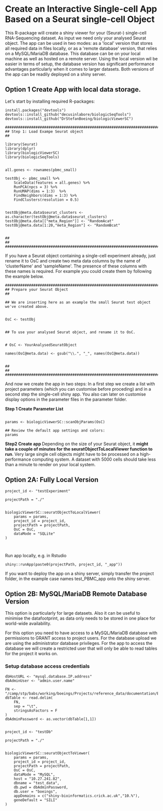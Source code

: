 # Create an Interactive Single-cell App Based on a Seurat single-cell Object

This R-package will create a shiny viewer for your (Seurat-) single-cell RNA-Sequencing dataset. 
As input we need only your analysed Seurat object. The app can be used in two modes: as a 'local' version that stores all required data in files locally, or as a 'remote database' version, that relies on a MySQL/MariaDB database. This database can be on your local machine as well as hosted on a remote server. Using the local version wil be easier in terms of setup, the database version has significant performance advantages particularly when it comes to larger datasets. Both versions of the app can be readily deployed on a shiny server. 

## Option 1 Create App with local data storage. 

Let's start by installing required R-packages:
```
install.packages("devtools")
devtools::install_github("decusinlabore/biologicSeqTools")
devtools::install_github("DrStefanBoeing/biologicViewerSC")

```


```
###############################################################################
## Step 1: Load Exampe Seurat object                                         ##

library(Seurat)
library(dplyr)
library(biologicViewerSC)
library(biologicSeqTools)


all.genes <- rownames(pbmc_small)

testObj <- pbmc_small %>% 
    ScaleData(features = all.genes) %>% 
    RunPCA(npcs = 3) %>%
    RunUMAP(dims = 1:3)  %>%
    FindNeighbors(dims = 1:3) %>%
    FindClusters(resolution = 0.5)


testObj@meta.data$seurat_clusters <- as.character(testObj@meta.data$seurat_clusters)
testObj@meta.data[["meta_Region"]] <- "RandomAcat"
testObj@meta.data[1:20,"meta_Region"] <- "RandomBcat"


##                                                                           ##
###############################################################################
```

If you have a Seurat object containing a single-cell experiment already, just rename it to OsC and create two meta data columns by the name of 'clusterName' and 'sampleName'. The presence of these columns with these names is required. For example you could create them by following the example below. 


```
###############################################################################
## Prepare your Seurat Object                                                ##

## We are inserting here as an example the small Seurat test object we've created above.


OsC <- testObj


## To use your analysed Seurat object, and rename it to OsC. 


# OsC <- YourAnalysedSeuratObject

names(OsC@meta.data) <- gsub("\\.", "_", names(OsC@meta.data))


##                                                                           ##
###############################################################################
```


And now we create the app in two steps: In a first step we create a list with project parameters (which you can customise before proceding) and in a second step the single-cell shiny app. You also can later on customise display options in the parameter files in the parameter folder. 

<b>Step 1 Create Parameter List</b>
```

params <- biologicViewerSC::scanObjParams(OsC)

## Review the default app settings and colors:
params

```

<b>Step2 Create app </b>
Depending on the size of your Seurat object, it <b>might take a couple of minutes for the seuratObjectToLocalViewer function to run</b>. Very large single cell objects might have to be processed on a high-performance computing system. A dataset with 5000 cells should take less than a minute to render on your local system. 

## Option 2A: Fully Local Version
```
project_id <- "testExperiment"

projectPath = "./"


biologicViewerSC::seuratObjectToLocalViewer(
    params = params,
    project_id = project_id,
    projectPath = projectPath,
    OsC = OsC,
    dataMode = "SQLite"
)



```


Run app locally, e.g. in Rstudio


```
shiny::runApp(paste0(projectPath, project_id, "_app"))
```

If you want to deploy the app on a shiny server, simply transfer the project folder, in the example case names test_PBMC_app onto the shiny server. 


## Option 2B: MySQL/MariaDB Remote Database Version

This option is particularly for large datasets. Also it can be useful to minimise the datafootprint, as data only needs to be stored in one place for world-wide availability. 

For this option you need to have access to a MySQL/MariaDB database with permissions to GRANT access to project users. For the database upload we are using the administrator database privileges. For the app to access the database we will create a restricted user that will only be able to read tables for the project it works on. 

### Setup database access credentials

```
dbHostURL <- "mysql.database.IP.address"
dbAdminUser <- "admin.user.name"

FN <- "/camp/stp/babs/working/boeings/Projects/reference_data/documentation/BC.parameters.txt"
dbTable <- read.delim(
    FN, 
    sep = "\t",
    stringsAsFactors = F
)
dbAdminPassword <- as.vector(dbTable[1,1])


project_id <- "testDb"

projectPath = "./"


biologicViewerSC::seuratObjectToViewer(
    params = params,
    project_id = project_id,
    projectPath = projectPath,
    OsC = OsC,
    dataMode = "MySQL",
    host = "10.27.241.82",
    dbname = "test_data",
    db.pwd = dbAdminPassword,
    db.user = "boeings",
    appDomains = c("shiny-bioinformatics.crick.ac.uk","10.%"),
    geneDefault = "SILI"
)



```
